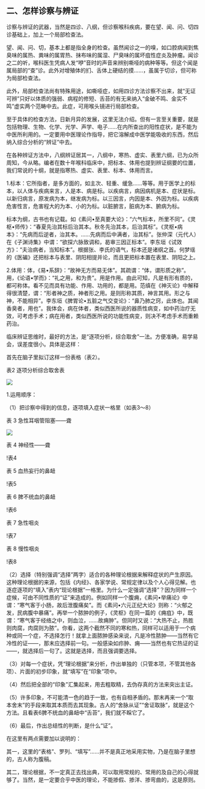 ## 二、怎样诊察与辨证

诊察与辨证的武器，当然是四诊、八纲，但诊察喉科疾病，要在望、闻、问、切四诊基础上，加上一个局部检查法。

望、闻、问、切，基本上都是指全身的检查。虽然闻诊之一的嗅，如口腔病闻到焦臭味的属热、粪味的属胃热、抹布味的属湿、尸臭味的属坏疽性症炎及肿瘤。闻诊之二的听，喉科医生凭病人发“咿”音时的声音来辨别嘶哑的病种等等。但这个闻是属局部的“查”诊。此外对增殖体的扪、舌体上硬结的摸……，虽属于切诊，但可称为局部检查法。

此外，局部检查法尚有特殊用途，如嘶哑症，如用四诊方法诊察不出来，就“无证可辨”只好以体质的强弱、病程的修短、舌苔的有无来纳入“金破不鸣、金实不鸣”虚实两个范畴中去。此症，可用喉头镜进行局部检查。

至于具体的检查方法，日新月异的发展，这里无法介绍。但有一言至关重要，就是包括物理、生物、化学、光学、声学、电子……在内所查出的阳性症状，是不能为中医所利用的。一定要用中医理论作指导，把它溶解成中医学能吸收的东西，然后纳入综合分析的“辨证”中去。

在各种辨证方法中，八纲辨证居其一，八纲中，寒热、虚实、表里六纲，已为众所周知，今从略。编者在数十年喉科临床中，把标本、体用也提到辨证纲要的位置，我们常说的十纲，就是指寒热、虚实、表里、标本、体用而言。

1.标本：它所指者，是多方面的，如主次、轻重、缓急……等等。用于医学上的标本，以人体与疾病来言，人是本、病是标。以疾病言，病因病机是本、症状是标。以新归病言，原发病为本，继发病为标。以三因言，内因是本、外因为标。以疾病危害性言，危害程大的为本、小的为标。以脏腑言，脏病为本、腑病为标。

标本为纲，古书也有记载。如《素问•至真要大论》：“六气标本，所里不同”。《灵枢•师传》：“春夏先治其标后治其本。秋冬先治其本，后治其标”。《灵枢•病本》：“先病而后逆者，治其本。……先病而后中满者，治其标”。张仲深（元代人）在《子渊诗集》中谓：“欲探六脉致调和，曷审三因正标本”。李东垣《试效方》：“夫治病者，当知标本”。根据张、李氏的语气，标本还是诸纲之首。何梦瑶的《医碥》还把标本与表里、阴阳相提并论，而且更把标本置在表里、阴阳之上。

2.体用：体，《易•系辞》：“故神无方而易无体”。其疏谓：“体，谓形质之称”。用，《论语•学而》：“礼之用，和为贵”。用是作用。由此可知，凡是有形有质的，都可称体。看不见而具有功能、作用、功用的，都是用。范缜在《神灭论》中解释得很清楚，谓：“形者神之质，神者形之用。是则形称其质，神言其用。形之与神，不能相异”。李东垣《脾胃论•五脏之气交变论》：“鼻乃肺之窍，此体也。其闻香臭者，用也”。我体会，病在体者，类似西医所说的器质性病变，如中药治疗无效，可考虑手术；病在用者，类似西医所说的功能性病变，则决不考虑手术而重赖药治。

临床辨证思维时，最好的方法，是“逐项分析，综合取舍”一法。方便准确，易学易会，误差度很小。具体是这样：

首先在脑子里拟订这样一份表格（表2）。

表2  逐项分析综合取舍表

![](\img\表2.svg)

1.运用顺序：

（1）把诊察中得到的信息，逐项填入症状一格里（如表3〜8）

表 3    急性耳咽管阻塞——聋

![](img\表3.svg)

表 4    神经性——聋

!表4

表 5   血热妄行的鼻衄

!表5

表 6  脾不统血的鼻衄

!表6

表 7   急性咽炎

!表7

表 8   慢性咽炎

!表8

（2）选择（特别强调“选择”两字）适合的各种理论根据来解释症状的产生原因。这种理论根据的来源，包括《内经》、各家学说、常规定律以及个人心得见解。也逐症逐项的“填入”表内“现论根据”一格里。为什么一定强调“选择”？因为同样一个症候，可由不同性质的“证”来造成的。例如同样一个腹痈，《素问•举痛论》中谓：“寒气客于小肠，故后泄腹痛矣”。而《素问•六元正纪大论》则称：“火郁之发，民病腹中暴痛”。再举一个脓肿的例子，《灵枢》在同一篇的《痈疽》中，既谓：“寒气客于经络之中，则血泣，……故痈肿”。但同时又说：“大热不止，热胜则肉腐，肉腐则为脓”。你看，这两个截然不同的寒和热，同样可以适用于一个病种或同一个症，不选择怎行！就拿上面脓肿感染来说，凡是冷性脓肿——当然有它冷性的证——，那末应选择前一句。一般感染如疖肿、痈——当然也有它热证的证——，就选择后一句了。这就是选择，而且强调要选择。

（3）对每一个症状，凭“理论根据”来分析，作出单独的（只管本项，不管其他各项）、片面的初步印象，就“填写”在“印象”项中。

（4）然后把全部的“印象”汇集起来，用去粗取精，去伪存真的方法来突出主证。

（5）许多印象，不可能清一色的趋于一致，也有自相矛盾的。那末再来一个“取本舍末”的手段来取其本质而去其现象。古人的“舍脉从证”“舍证取脉”，就是这个方法。且看表6脾不统血的鼻衄中“舌苔”，我们就不睬它了。

（6）最后，作出总结性的判断，是什么“证”。

在这里有两点需要加以说明的：

其一，这里的“表格”、罗列、“填写”……并不是真正地采用实物，乃是在脑子里想的，古人称为腹稿。

其二，理论根据，不一定真正去找出典，可以取用常规的、常用的及自己的心得就够了。当然，是一定要合乎中医的理论，不能掺假、掺洋、掺弯曲的，这是原则。
